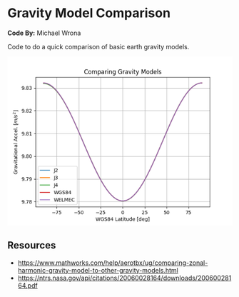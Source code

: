 # Gravity Model Comparison

**Code By:** Michael Wrona

Code to do a quick comparison of basic earth gravity models.

![Gravity plots](imgs/gravity.png)

## Resources

* https://www.mathworks.com/help/aerotbx/ug/comparing-zonal-harmonic-gravity-model-to-other-gravity-models.html
* https://ntrs.nasa.gov/api/citations/20060028164/downloads/20060028164.pdf
